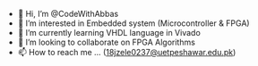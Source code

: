 - 👋 Hi, I’m @CodeWithAbbas
- 👀 I’m interested in Embedded system (Microcontroller & FPGA)
- 🌱 I’m currently learning VHDL language in Vivado
- 💞️ I’m looking to collaborate on FPGA Algorithms
- 📫 How to reach me ... (18jzele0237@uetpeshawar.edu.pk)

<!---
CodeWithAbbas/CodeWithAbbas is a ✨ special ✨ repository because its `README.md` (this file) appears on your GitHub profile.
You can click the Preview link to take a look at your changes.
--->
